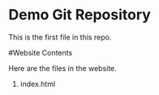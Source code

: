 # Demo Git Repository

This is the first file in this repo.

#Website Contents

Here are the files in the website.

1. index.html